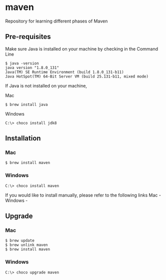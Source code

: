 # maven
Repository for learning different phases of Maven

## Pre-requisites
Make sure Java is installed on your machine by checking in the Command Line

```terminal
$ java -version
java version "1.8.0_131"
Java(TM) SE Runtime Environment (build 1.8.0_131-b11)
Java HotSpot(TM) 64-Bit Server VM (build 25.131-b11, mixed mode)
```

If Java is not installed on your machine,

Mac
```terminal
$ brew install java
```
Windows

```terminal
C:\> choco install jdk8
```

## Installation

### Mac

```terminal
$ brew install maven
```

### Windows

```terminal
C:\> choco install maven
```

If you would like to install manually, please refer to the following links
Mac -
Windows -

## Upgrade

### Mac

```terminal
$ brew update
$ brew unlink maven
$ brew install maven
```

### Windows

```terminal
C:\> choco upgrade maven
```
